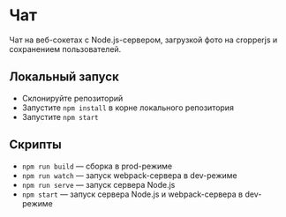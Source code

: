 # Чат

Чат на веб-сокетах с Node.js-сервером, загрузкой фото на cropperjs и сохранением пользователей.

## Локальный запуск

- Склонируйте репозиторий
- Запустите `npm install` в корне локального репозитория
- Запустите `npm start`

## Скрипты

- `npm run build` — сборка в prod-режиме
- `npm run watch` — запуск webpack-сервера в dev-режиме
- `npm run serve` — запуск сервера Node.js
- `npm start` — запуск сервера Node.js и webpack-сервера в dev-режиме
